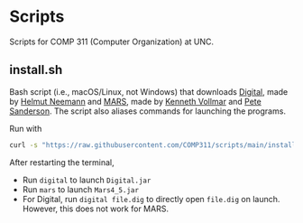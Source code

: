 # Scripts

Scripts for COMP 311 (Computer Organization) at UNC.

## install.sh

Bash script (i.e., macOS/Linux, not Windows) that downloads [Digital](https://github.com/hneemann/Digital), made by [Helmut Neemann](https://github.com/hneemann) and [MARS](http://courses.missouristate.edu/kenvollmar/mars/), made by [Kenneth Vollmar](https://courses.missouristate.edu/KenVollmar/) and [Pete Sanderson](http://faculty.otterbein.edu/PSanderson/). The script also aliases commands for launching the programs.

Run with

```bash
curl -s "https://raw.githubusercontent.com/COMP311/scripts/main/install.sh" | bash
```

After restarting the terminal,

* Run `digital` to launch `Digital.jar`
* Run `mars` to launch `Mars4_5.jar`
* For Digital, run `digital file.dig` to directly open `file.dig` on launch. However, this does not work for MARS.
